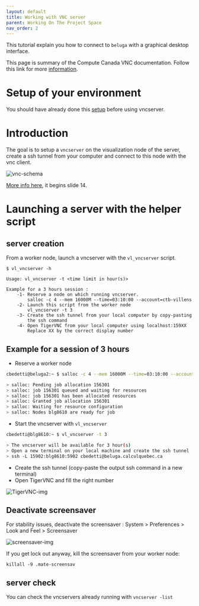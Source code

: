 ```yaml
---
layout: default
title: Working with VNC server
parent: Working On The Project Space
nav_order: 2
---
```


This tutorial explain you how to connect to `beluga` with a graphical desktop interface.

This page is summary of the Compute Canada VNC documentation. Follow this link for more [information][cc-vnc].

# Setup of your environment

You should have already done this [setup](../vncserver-setup) before using vncserver.

# Introduction

The goal is to setup a `vncserver` on the visualization node of the server, create a ssh tunnel from your computer and connect to this node with the vnc client.

![vnc-schema]({{site.baseurl}}/assets/images/vnc-schema.png)

[More info here][usermeeting-vnc], it begins slide 14.

# Launching a server with the helper script

## server creation

From a worker node, launch a vncserver with the `vl_vncserver` script.

```
$ vl_vncserver -h

Usage: vl_vncserver -t <time limit in hour(s)>

Example for a 3 hours session :
    -1- Reserve a node on which running vncserver.
        salloc -c 4 --mem 16000M --time=03:10:00 --account=ctb-villens
    -2- Launch this script from the worker node
        vl_vncserver -t 3
    -3- Create the ssh tunnel from your local computer by copy-pasting
        the ssh command
    -4- Open TigerVNC from your local computer using localhost:159XX
        Replace XX by the correct display number
```

## Example for a session of 3 hours

- Reserve a worker node

```bash
cbedetti@beluga2:~ $ salloc -c 4 --mem 16000M --time=03:10:00 --account=ctb-villens

> salloc: Pending job allocation 156301
> salloc: job 156301 queued and waiting for resources
> salloc: job 156301 has been allocated resources
> salloc: Granted job allocation 156301
> salloc: Waiting for resource configuration
> salloc: Nodes blg8610 are ready for job
```

- Start the vncserver  with `vl_vncserver`

```bash
cbedetti@blg8610:~ $ vl_vncserver -t 3

> The vncserver will be available for 3 hour(s)
> Open a new terminal on your local machine and create the ssh tunnel :
> ssh -L 15902:blg8610:5902 cbedetti@beluga.calculquebec.ca
```

- Create the ssh tunnel (copy-paste the output ssh command in a new terminal)
- Open TigerVNC and fill the right number

![TigerVNC-img]({{site.baseurl}}/assets/images/tigervnc-launch.png)

## Deactivate screensaver

For stability issues, deactivate the screensaver : System > Preferences > Look and Feel > Screensaver

![screensaver-img]({{site.baseurl}}/assets/images/screensaver.png)

If you get lock out anyway, kill the screensaver from your worker node:

`killall -9 .mate-screensav`

## server check

You can check the vncservers already running with `vncserver -list`

[usermeeting-vnc]: http://www.hpc.mcgill.ca/downloads/user_meetings/McGillHPC-UsersMeeting-VNC-X2Go-XQuartz-20170413.pdf
[cc-vnc]: https://docs.computecanada.ca/wiki/VNC
